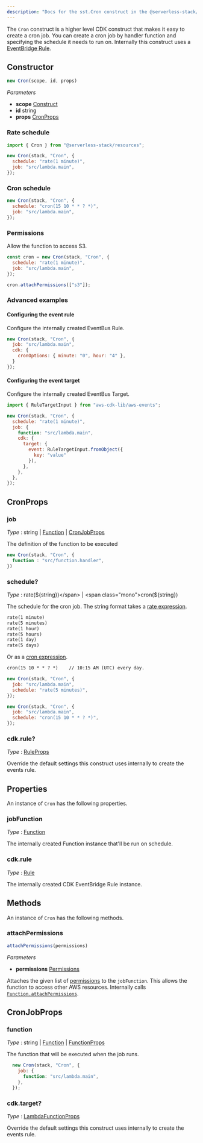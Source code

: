 ```yaml
---
description: "Docs for the sst.Cron construct in the @serverless-stack/resources package"
---
```

<!--
!!!!!!!!!!!!!!!!!!!!!!!!!!!!!!!!!!!!!!!!!!!!!!!!!!!!!!!!!!!!!!!
!!                                                           !!
!!  This file has been automatically generated, do not edit  !!
!!                                                           !!
!!!!!!!!!!!!!!!!!!!!!!!!!!!!!!!!!!!!!!!!!!!!!!!!!!!!!!!!!!!!!!!
-->
The `Cron` construct is a higher level CDK construct that makes it easy to create a cron job. You can create a cron job by handler function and specifying the schedule it needs to run on. Internally this construct uses a [EventBridge Rule](https://docs.aws.amazon.com/cdk/api/v2/docs/aws-cdk-lib.aws_events.Rule.html).

## Constructor
```ts
new Cron(scope, id, props)
```
_Parameters_
- __scope__ <span class="mono">[Construct](https://docs.aws.amazon.com/cdk/api/v2/docs/constructs.Construct.html)</span>
- __id__ <span class="mono">string</span>
- __props__ <span class="mono">[CronProps](#cronprops)</span>

### Rate schedule

```js
import { Cron } from "@serverless-stack/resources";

new Cron(stack, "Cron", {
  schedule: "rate(1 minute)",
  job: "src/lambda.main",
});
```

### Cron schedule

```js
new Cron(stack, "Cron", {
  schedule: "cron(15 10 * * ? *)",
  job: "src/lambda.main",
});
```

### Permissions

Allow the function to access S3.

```js {6}
const cron = new Cron(stack, "Cron", {
  schedule: "rate(1 minute)",
  job: "src/lambda.main",
});

cron.attachPermissions(["s3"]);
```

### Advanced examples

#### Configuring the event rule

Configure the internally created EventBus Rule.

```js {4}
new Cron(stack, "Cron", {
  job: "src/lambda.main",
  cdk: {
    cronOptions: { minute: "0", hour: "4" },
  }
});
```

#### Configuring the event target

Configure the internally created EventBus Target.

```js {8-12}
import { RuleTargetInput } from "aws-cdk-lib/aws-events";

new Cron(stack, "Cron", {
  schedule: "rate(1 minute)",
  job: {
    function: "src/lambda.main",
    cdk: {
      target: {
        event: RuleTargetInput.fromObject({
          key: "value"
        }),
      },
    },
  },
});
```

## CronProps


### job

_Type_ : <span class='mono'><span class='mono'><span class="mono">string</span> | <span class="mono">[Function](Function#function)</span></span> | <span class="mono">[CronJobProps](#cronjobprops)</span></span>

The definition of the function to be executed


```js
new Cron(stack, "Cron", {
  function : "src/function.handler",
})
```

### schedule?

_Type_ : <span class='mono'><span class="mono">rate(${string})</span> | <span class="mono">cron(${string})</span></span>

The schedule for the cron job.
The string format takes a [rate expression](https://docs.aws.amazon.com/lambda/latest/dg/services-cloudwatchevents-expressions.html).

```txt
rate(1 minute)
rate(5 minutes)
rate(1 hour)
rate(5 hours)
rate(1 day)
rate(5 days)
```
Or as a [cron expression](https://en.wikipedia.org/wiki/Cron#CRON_expression).

```txt
cron(15 10 * * ? *)    // 10:15 AM (UTC) every day.
```


```js
new Cron(stack, "Cron", {
  job: "src/lambda.main",
  schedule: "rate(5 minutes)",
});
```
```js
new Cron(stack, "Cron", {
  job: "src/lambda.main",
  schedule: "cron(15 10 * * ? *)",
});
```


### cdk.rule?

_Type_ : <span class="mono">[RuleProps](https://docs.aws.amazon.com/cdk/api/v2/docs/aws-cdk-lib.aws_events.RuleProps.html)</span>

Override the default settings this construct uses internally to create the events rule.


## Properties
An instance of `Cron` has the following properties.
### jobFunction

_Type_ : <span class="mono">[Function](Function#function)</span>

The internally created Function instance that'll be run on schedule.


### cdk.rule

_Type_ : <span class="mono">[Rule](https://docs.aws.amazon.com/cdk/api/v2/docs/aws-cdk-lib.aws_events.Rule.html)</span>

The internally created CDK EventBridge Rule instance.


## Methods
An instance of `Cron` has the following methods.
### attachPermissions

```ts
attachPermissions(permissions)
```
_Parameters_
- __permissions__ <span class="mono">[Permissions](Permissions)</span>


Attaches the given list of [permissions](Permissions.md) to the `jobFunction`. This allows the function to access other AWS resources.
Internally calls [`Function.attachPermissions`](Function.md#attachpermissions).


## CronJobProps


### function

_Type_ : <span class='mono'><span class="mono">string</span> | <span class="mono">[Function](Function#function)</span> | <span class="mono">[FunctionProps](Function#functionprops)</span></span>

The function that will be executed when the job runs.


```js
  new Cron(stack, "Cron", {
    job: {
      function: "src/lambda.main",
    },
  });
```


### cdk.target?

_Type_ : <span class="mono">[LambdaFunctionProps](https://docs.aws.amazon.com/cdk/api/v2/docs/aws-cdk-lib.aws_events_targets.LambdaFunctionProps.html)</span>

Override the default settings this construct uses internally to create the events rule.

